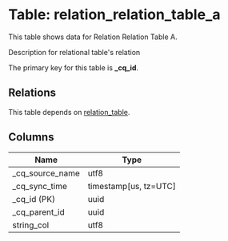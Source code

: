 # Table: relation_relation_table_a

This table shows data for Relation Relation Table A.

Description for relational table's relation

The primary key for this table is **_cq_id**.

## Relations

This table depends on [relation_table](relation_table.md).

## Columns

| Name          | Type          |
| ------------- | ------------- |
|_cq_source_name|utf8|
|_cq_sync_time|timestamp[us, tz=UTC]|
|_cq_id (PK)|uuid|
|_cq_parent_id|uuid|
|string_col|utf8|

